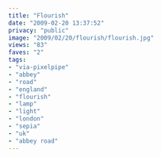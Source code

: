 ```yaml
---
title: "Flourish"
date: "2009-02-20 13:37:52"
privacy: "public"
image: "2009/02/20/flourish/flourish.jpg"
views: "83"
faves: "2"
tags:
- "via-pixelpipe"
- "abbey"
- "road"
- "england"
- "flourish"
- "lamp"
- "light"
- "london"
- "sepia"
- "uk"
- "abbey road"
---
```

<a href="/photos/2009/02/20/flourish"></a>
